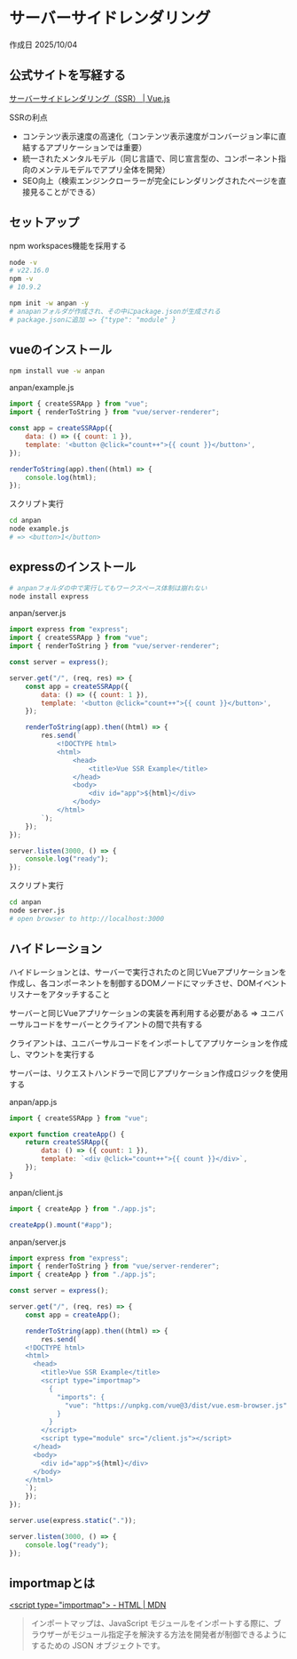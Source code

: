 # サーバーサイドレンダリング

作成日 2025/10/04

## 公式サイトを写経する

[サーバーサイドレンダリング（SSR） | Vue.js](https://ja.vuejs.org/guide/scaling-up/ssr)

SSRの利点

- コンテンツ表示速度の高速化（コンテンツ表示速度がコンバージョン率に直結するアプリケーションでは重要）
- 統一されたメンタルモデル（同じ言語で、同じ宣言型の、コンポーネント指向のメンテルモデルでアプリ全体を開発）
- SEO向上（検索エンジンクローラーが完全にレンダリングされたページを直接見ることができる）

## セットアップ

npm workspaces機能を採用する

```bash
node -v
# v22.16.0
npm -v
# 10.9.2

npm init -w anpan -y
# anapanフォルダが作成され、その中にpackage.jsonが生成される
# package.jsonに追加 => {"type": "module" }
```

## vueのインストール

```bash
npm install vue -w anpan
```

anpan/example.js

```javascript
import { createSSRApp } from "vue";
import { renderToString } from "vue/server-renderer";

const app = createSSRApp({
    data: () => ({ count: 1 }),
    template: '<button @click="count++">{{ count }}</button>',
});

renderToString(app).then((html) => {
    console.log(html);
});
```

スクリプト実行

```bash
cd anpan
node example.js
# => <button>1</button>
```

## expressのインストール

```bash
# anpanフォルダの中で実行してもワークスペース体制は崩れない
node install express
```

anpan/server.js

```javascript
import express from "express";
import { createSSRApp } from "vue";
import { renderToString } from "vue/server-renderer";

const server = express();

server.get("/", (req, res) => {
    const app = createSSRApp({
        data: () => ({ count: 1 }),
        template: '<button @click="count++">{{ count }}</button>',
    });

    renderToString(app).then((html) => {
        res.send(`
            <!DOCTYPE html>
            <html>
                <head>
                    <title>Vue SSR Example</title>
                </head>
                <body>
                    <div id="app">${html}</div>
                </body>
            </html>
        `);
    });
});

server.listen(3000, () => {
    console.log("ready");
});
```

スクリプト実行

```bash
cd anpan
node server.js
# open browser to http://localhost:3000
```

## ハイドレーション

ハイドレーションとは、サーバーで実行されたのと同じVueアプリケーションを作成し、各コンポーネントを制御するDOMノードにマッチさせ、DOMイベントリスナーをアタッチすること

サーバーと同じVueアプリケーションの実装を再利用する必要がある => ユニバーサルコードをサーバーとクライアントの間で共有する

クライアントは、ユニバーサルコードをインポートしてアプリケーションを作成し、マウントを実行する

サーバーは、リクエストハンドラーで同じアプリケーション作成ロジックを使用する

anpan/app.js

```javascript
import { createSSRApp } from "vue";

export function createApp() {
    return createSSRApp({
        data: () => ({ count: 1 }),
        template: `<div @click="count++">{{ count }}</div>`,
    });
}
```

anpan/client.js

```javascript
import { createApp } from "./app.js";

createApp().mount("#app");
```

anpan/server.js

```javascript
import express from "express";
import { renderToString } from "vue/server-renderer";
import { createApp } from "./app.js";

const server = express();

server.get("/", (req, res) => {
    const app = createApp();

    renderToString(app).then((html) => {
        res.send(`
    <!DOCTYPE html>
    <html>
      <head>
        <title>Vue SSR Example</title>
        <script type="importmap">
          {
            "imports": {
              "vue": "https://unpkg.com/vue@3/dist/vue.esm-browser.js"
            }
          }
        </script>
        <script type="module" src="/client.js"></script>
      </head>
      <body>
        <div id="app">${html}</div>
      </body>
    </html>
    `);
    });
});

server.use(express.static("."));

server.listen(3000, () => {
    console.log("ready");
});
```

## importmapとは

[&lt;script type="importmap"&gt; - HTML | MDN](https://developer.mozilla.org/ja/docs/Web/HTML/Reference/Elements/script/type/importmap)

> インポートマップは、JavaScript モジュールをインポートする際に、ブラウザーがモジュール指定子を解決する方法を開発者が制御できるようにするための JSON オブジェクトです。
